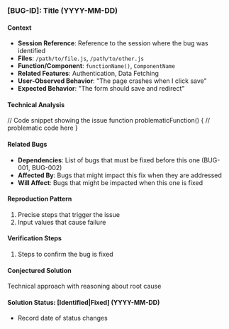 ### [BUG-ID]: Title (YYYY-MM-DD)

#### Context
- **Session Reference**: Reference to the session where the bug was identified
- **Files**: `/path/to/file.js`, `/path/to/other.js`
- **Function/Component**: `functionName()`, `ComponentName`
- **Related Features**: Authentication, Data Fetching
- **User-Observed Behavior**: "The page crashes when I click save"
- **Expected Behavior**: "The form should save and redirect"

#### Technical Analysis
// Code snippet showing the issue function problematicFunction() { // problematic code here }

#### Related Bugs
- **Dependencies**: List of bugs that must be fixed before this one (BUG-001, BUG-002)
- **Affected By**: Bugs that might impact this fix when they are addressed
- **Will Affect**: Bugs that might be impacted when this one is fixed

#### Reproduction Pattern
1. Precise steps that trigger the issue
2. Input values that cause failure

#### Verification Steps
1. Steps to confirm the bug is fixed

#### Conjectured Solution
Technical approach with reasoning about root cause

#### Solution Status: [Identified|Fixed] (YYYY-MM-DD)
- Record date of status changes